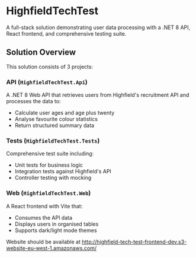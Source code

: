# HighfieldTechTest

A full-stack solution demonstrating user data processing with a .NET 8 API, React frontend, and comprehensive testing suite.

## Solution Overview

This solution consists of 3 projects:

### API (`HighfieldTechTest.Api`)
A .NET 8 Web API that retrieves users from Highfield's recruitment API and processes the data to:
- Calculate user ages and age plus twenty
- Analyse favourite colour statistics
- Return structured summary data

### Tests (`HighfieldTechTest.Tests`)
Comprehensive test suite including:
- Unit tests for business logic
- Integration tests against Highfield's API
- Controller testing with mocking

### Web (`HighfieldTechTest.Web`)
A React frontend with Vite that:
- Consumes the API data
- Displays users in organised tables
- Supports dark/light mode themes


Website should be available at http://highfield-tech-test-frontend-dev.s3-website-eu-west-1.amazonaws.com/
